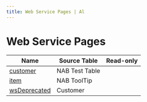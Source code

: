 ```yaml
---
title: Web Service Pages | Al
---
```

# Web Service Pages

| Name | Source Table | Read-only |
| ----- | ------ | ------ |
| [customer](ws-page-nab-test-table/index.md) | NAB Test Table |  |
| [item](ws-page-nab-tool-tips/index.md) | NAB ToolTip |  |
| [wsDeprecated](ws-page-nab-ws-deprecated/index.md) | Customer |  |
